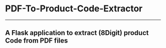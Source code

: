 # PDF-To-Product-Code-Extractor

----
## A Flask application to extract (8Digit) product Code from PDF files

<img src="" />